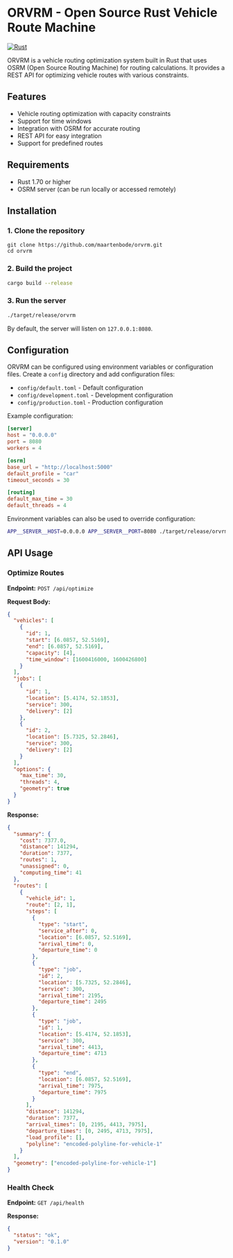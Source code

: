 # ORVRM - Open Source Rust Vehicle Route Machine

[![Rust](https://github.com/maartenbode/orvrm/actions/workflows/rust.yml/badge.svg)](https://github.com/maartenbode/orvrm/actions/workflows/rust.yml)

ORVRM is a vehicle routing optimization system built in Rust that uses OSRM (Open Source Routing Machine) for routing calculations. It provides a REST API for optimizing vehicle routes with various constraints.

## Features

- Vehicle routing optimization with capacity constraints
- Support for time windows
- Integration with OSRM for accurate routing
- REST API for easy integration
- Support for predefined routes

## Requirements

- Rust 1.70 or higher
- OSRM server (can be run locally or accessed remotely)

## Installation

### 1. Clone the repository

```bashv
git clone https://github.com/maartenbode/orvrm.git
cd orvrm
```

### 2. Build the project

```bash
cargo build --release
```

### 3. Run the server

```bash
./target/release/orvrm
```

By default, the server will listen on `127.0.0.1:8080`.

## Configuration

ORVRM can be configured using environment variables or configuration files. Create a `config` directory and add configuration files:

- `config/default.toml` - Default configuration
- `config/development.toml` - Development configuration
- `config/production.toml` - Production configuration

Example configuration:

```toml
[server]
host = "0.0.0.0"
port = 8080
workers = 4

[osrm]
base_url = "http://localhost:5000"
default_profile = "car"
timeout_seconds = 30

[routing]
default_max_time = 30
default_threads = 4
```

Environment variables can also be used to override configuration:

```bash
APP__SERVER__HOST=0.0.0.0 APP__SERVER__PORT=8080 ./target/release/orvrm
```

## API Usage

### Optimize Routes

**Endpoint:** `POST /api/optimize`

**Request Body:**

```json
{
  "vehicles": [
    {
      "id": 1,
      "start": [6.0857, 52.5169],
      "end": [6.0857, 52.5169],
      "capacity": [4],
      "time_window": [1600416000, 1600426800]
    }
  ],
  "jobs": [
    {
      "id": 1,
      "location": [5.4174, 52.1853],
      "service": 300,
      "delivery": [2]
    },
    {
      "id": 2,
      "location": [5.7325, 52.2846],
      "service": 300,
      "delivery": [2]
    }
  ],
  "options": {
    "max_time": 30,
    "threads": 4,
    "geometry": true
  }
}
```

**Response:**

```json
{
  "summary": {
    "cost": 7377.0,
    "distance": 141294,
    "duration": 7377,
    "routes": 1,
    "unassigned": 0,
    "computing_time": 41
  },
  "routes": [
    {
      "vehicle_id": 1,
      "route": [2, 1],
      "steps": [
        {
          "type": "start",
          "service_after": 0,
          "location": [6.0857, 52.5169],
          "arrival_time": 0,
          "departure_time": 0
        },
        {
          "type": "job",
          "id": 2,
          "location": [5.7325, 52.2846],
          "service": 300,
          "arrival_time": 2195,
          "departure_time": 2495
        },
        {
          "type": "job",
          "id": 1,
          "location": [5.4174, 52.1853],
          "service": 300,
          "arrival_time": 4413,
          "departure_time": 4713
        },
        {
          "type": "end",
          "location": [6.0857, 52.5169],
          "arrival_time": 7975,
          "departure_time": 7975
        }
      ],
      "distance": 141294,
      "duration": 7377,
      "arrival_times": [0, 2195, 4413, 7975],
      "departure_times": [0, 2495, 4713, 7975],
      "load_profile": [],
      "polyline": "encoded-polyline-for-vehicle-1"
    }
  ],
  "geometry": ["encoded-polyline-for-vehicle-1"]
}
```

### Health Check

**Endpoint:** `GET /api/health`

**Response:**

```json
{
  "status": "ok",
  "version": "0.1.0"
}
```

